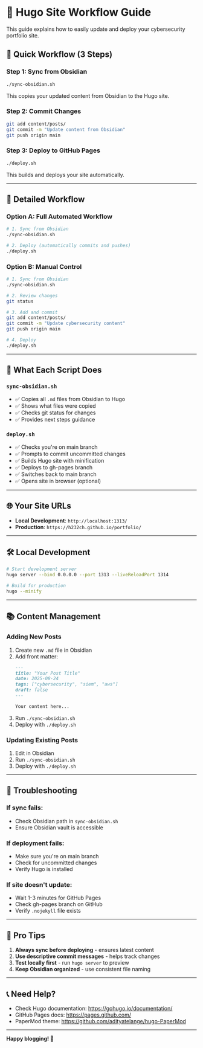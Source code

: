 # 🚀 Hugo Site Workflow Guide

This guide explains how to easily update and deploy your cybersecurity portfolio site.

## 📝 **Quick Workflow (3 Steps)**

### **Step 1: Sync from Obsidian**
```bash
./sync-obsidian.sh
```
This copies your updated content from Obsidian to the Hugo site.

### **Step 2: Commit Changes**
```bash
git add content/posts/
git commit -m "Update content from Obsidian"
git push origin main
```

### **Step 3: Deploy to GitHub Pages**
```bash
./deploy.sh
```
This builds and deploys your site automatically.

---

## 🔄 **Detailed Workflow**

### **Option A: Full Automated Workflow**
```bash
# 1. Sync from Obsidian
./sync-obsidian.sh

# 2. Deploy (automatically commits and pushes)
./deploy.sh
```

### **Option B: Manual Control**
```bash
# 1. Sync from Obsidian
./sync-obsidian.sh

# 2. Review changes
git status

# 3. Add and commit
git add content/posts/
git commit -m "Update cybersecurity content"
git push origin main

# 4. Deploy
./deploy.sh
```

---

## 📁 **What Each Script Does**

### **`sync-obsidian.sh`**
- ✅ Copies all `.md` files from Obsidian to Hugo
- ✅ Shows what files were copied
- ✅ Checks git status for changes
- ✅ Provides next steps guidance

### **`deploy.sh`**
- ✅ Checks you're on main branch
- ✅ Prompts to commit uncommitted changes
- ✅ Builds Hugo site with minification
- ✅ Deploys to gh-pages branch
- ✅ Switches back to main branch
- ✅ Opens site in browser (optional)

---

## 🌐 **Your Site URLs**

- **Local Development**: `http://localhost:1313/`
- **Production**: `https://h232ch.github.io/portfolio/`

---

## 🛠 **Local Development**

```bash
# Start development server
hugo server --bind 0.0.0.0 --port 1313 --liveReloadPort 1314

# Build for production
hugo --minify
```

---

## 📚 **Content Management**

### **Adding New Posts**
1. Create new `.md` file in Obsidian
2. Add front matter:
   ```markdown
   ---
   title: "Your Post Title"
   date: 2025-08-24
   tags: ["cybersecurity", "siem", "aws"]
   draft: false
   ---
   
   Your content here...
   ```
3. Run `./sync-obsidian.sh`
4. Deploy with `./deploy.sh`

### **Updating Existing Posts**
1. Edit in Obsidian
2. Run `./sync-obsidian.sh`
3. Deploy with `./deploy.sh`

---

## 🔧 **Troubleshooting**

### **If sync fails:**
- Check Obsidian path in `sync-obsidian.sh`
- Ensure Obsidian vault is accessible

### **If deployment fails:**
- Make sure you're on main branch
- Check for uncommitted changes
- Verify Hugo is installed

### **If site doesn't update:**
- Wait 1-3 minutes for GitHub Pages
- Check gh-pages branch on GitHub
- Verify `.nojekyll` file exists

---

## 🎯 **Pro Tips**

1. **Always sync before deploying** - ensures latest content
2. **Use descriptive commit messages** - helps track changes
3. **Test locally first** - run `hugo server` to preview
4. **Keep Obsidian organized** - use consistent file naming

---

## 📞 **Need Help?**

- Check Hugo documentation: https://gohugo.io/documentation/
- GitHub Pages docs: https://pages.github.com/
- PaperMod theme: https://github.com/adityatelange/hugo-PaperMod

---

**Happy blogging! 🎉**
